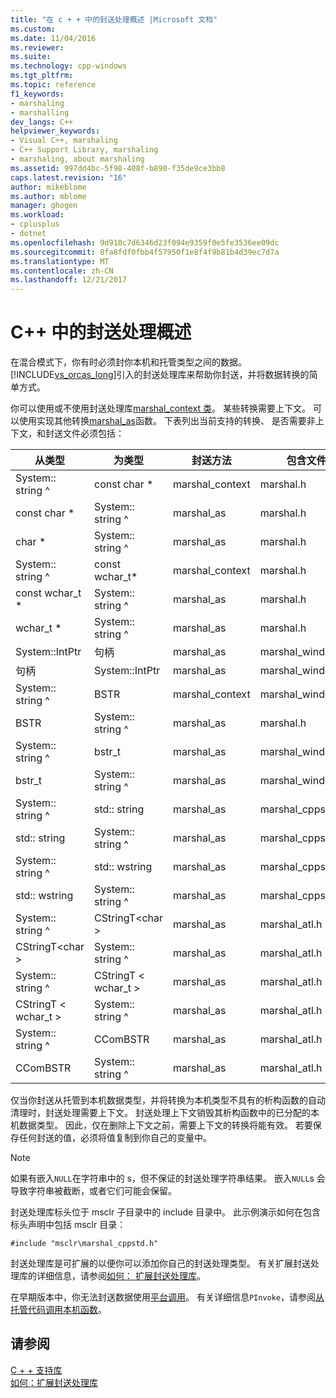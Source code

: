 ```yaml
---
title: "在 c + + 中的封送处理概述 |Microsoft 文档"
ms.custom: 
ms.date: 11/04/2016
ms.reviewer: 
ms.suite: 
ms.technology: cpp-windows
ms.tgt_pltfrm: 
ms.topic: reference
f1_keywords:
- marshaling
- marshalling
dev_langs: C++
helpviewer_keywords:
- Visual C++, marshaling
- C++ Support Library, marshaling
- marshaling, about marshaling
ms.assetid: 997dd4bc-5f98-408f-b890-f35de9ce3bb8
caps.latest.revision: "16"
author: mikeblome
ms.author: mblome
manager: ghogen
ms.workload:
- cplusplus
- dotnet
ms.openlocfilehash: 9d910c7d6346d23f094e9359f0e5fe3536ee09dc
ms.sourcegitcommit: 8fa8fdf0fbb4f57950f1e8f4f9b81b4d39ec7d7a
ms.translationtype: MT
ms.contentlocale: zh-CN
ms.lasthandoff: 12/21/2017
---
```

# <a name="overview-of-marshaling-in-c"></a>C++ 中的封送处理概述
在混合模式下，你有时必须封你本机和托管类型之间的数据。 [!INCLUDE[vs_orcas_long](../atl/reference/includes/vs_orcas_long_md.md)]引入的封送处理库来帮助你封送，并将数据转换的简单方式。  
  
 你可以使用或不使用封送处理库[marshal_context 类](../dotnet/marshal-context-class.md)。 某些转换需要上下文。 可以使用实现其他转换[marshal_as](../dotnet/marshal-as.md)函数。 下表列出当前支持的转换、 是否需要非上下文，和封送文件必须包括：  
  
|从类型|为类型|封送方法|包含文件|  
|---------------|-------------|--------------------|------------------|  
|System:: string ^|const char *|marshal_context|marshal.h|  
|const char *|System:: string ^|marshal_as|marshal.h|  
|char *|System:: string ^|marshal_as|marshal.h|  
|System:: string ^|const wchar_t*|marshal_context|marshal.h|  
|const wchar_t *|System:: string ^|marshal_as|marshal.h|  
|wchar_t *|System:: string ^|marshal_as|marshal.h|  
|System::IntPtr|句柄|marshal_as|marshal_windows.h|  
|句柄|System::IntPtr|marshal_as|marshal_windows.h|  
|System:: string ^|BSTR|marshal_context|marshal_windows.h|  
|BSTR|System:: string ^|marshal_as|marshal.h|  
|System:: string ^|bstr_t|marshal_as|marshal_windows.h|  
|bstr_t|System:: string ^|marshal_as|marshal_windows.h|  
|System:: string ^|std:: string|marshal_as|marshal_cppstd.h|  
|std:: string|System:: string ^|marshal_as|marshal_cppstd.h|  
|System:: string ^|std:: wstring|marshal_as|marshal_cppstd.h|  
|std:: wstring|System:: string ^|marshal_as|marshal_cppstd.h|  
|System:: string ^|CStringT\<char >|marshal_as|marshal_atl.h|  
|CStringT\<char >|System:: string ^|marshal_as|marshal_atl.h|  
|System:: string ^|CStringT < wchar_t >|marshal_as|marshal_atl.h|  
|CStringT < wchar_t >|System:: string ^|marshal_as|marshal_atl.h|  
|System:: string ^|CComBSTR|marshal_as|marshal_atl.h|  
|CComBSTR|System:: string ^|marshal_as|marshal_atl.h|  
  
 仅当你封送从托管到本机数据类型，并将转换为本机类型不具有的析构函数的自动清理时，封送处理需要上下文。 封送处理上下文销毁其析构函数中的已分配的本机数据类型。 因此，仅在删除上下文之前，需要上下文的转换将能有效。 若要保存任何封送的值，必须将值复制到你自己的变量中。  
  
> [!NOTE]
>  如果有嵌入`NULL`在字符串中的 s，但不保证的封送处理字符串结果。 嵌入`NULL`s 会导致字符串被截断，或者它们可能会保留。  
  
 封送处理库标头位于 msclr 子目录中的 include 目录中。 此示例演示如何在包含标头声明中包括 msclr 目录：  
  
 `#include "msclr\marshal_cppstd.h"`  
  
 封送处理库是可扩展的以便你可以添加你自己的封送处理类型。 有关扩展封送处理库的详细信息，请参阅[如何： 扩展封送处理库](../dotnet/how-to-extend-the-marshaling-library.md)。  
  
 在早期版本中，你无法封送数据使用[平台调用](/dotnet/framework/interop/consuming-unmanaged-dll-functions)。 有关详细信息`PInvoke`，请参阅[从托管代码调用本机函数](../dotnet/calling-native-functions-from-managed-code.md)。  
  
## <a name="see-also"></a>请参阅  
 [C + + 支持库](../dotnet/cpp-support-library.md)   
 [如何：扩展封送处理库](../dotnet/how-to-extend-the-marshaling-library.md)